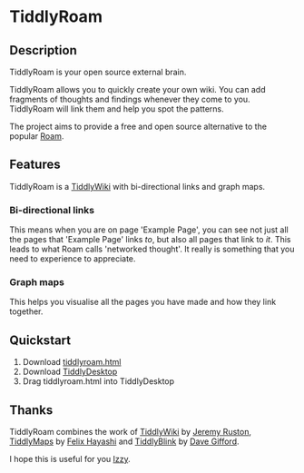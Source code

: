 # TiddlyRoam

## Description

TiddlyRoam is your open source external brain.

TiddlyRoam allows you to quickly create your own wiki. You can add fragments of thoughts and findings whenever they come to you. TiddlyRoam will link them and help you spot the patterns.

The project aims to provide a free and open source alternative to the popular [Roam](https://roamresearch.com/).

## Features

TiddlyRoam is a [TiddlyWiki](https://tiddlywiki.com/) with bi-directional links and graph maps.

### Bi-directional links

This means when you are on page 'Example Page', you can see not just all the pages that 'Example Page' links *to*, but also all pages that link to *it*. This leads to what Roam calls 'networked thought'. It really is something that you need to experience to appreciate.


### Graph maps

This helps you visualise all the pages you have made and how they link together.

## Quickstart

1. Download [tiddlyroam.html](https://github.com/joekroese/tiddlyroam/releases/download/v1.0/tiddlyroam.html)
1. Download [TiddlyDesktop](https://github.com/Jermolene/TiddlyDesktop/releases)
1. Drag tiddlyroam.html into TiddlyDesktop

## Thanks

TiddlyRoam combines the work of [TiddlyWiki](https://tiddlywiki.com/) by [Jeremy Ruston](jermolene.com), [TiddlyMaps](http://tiddlymap.org/) by [Felix Hayashi](https://github.com/felixhayashi) and [TiddlyBlink](https://giffmex.org/gifts/tiddlyblink.html) by [Dave Gifford](https://giffmex.org/).

I hope this is useful for you [Izzy](https://www.izzykroese.co.uk/).